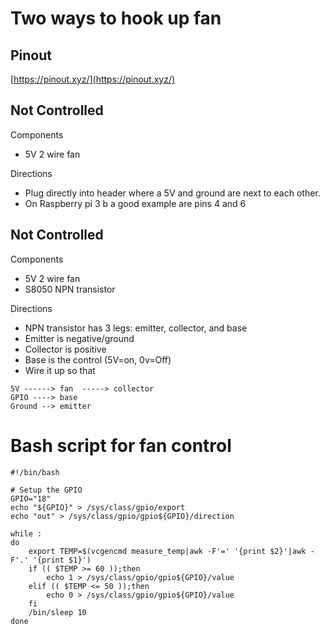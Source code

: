 # Two ways to hook up fan

## Pinout
[https://pinout.xyz/](https://pinout.xyz/)

## Not Controlled
Components
- 5V 2 wire fan

Directions
- Plug directly into header where a 5V and ground are next to each other.
 - On Raspberry pi 3 b a good example are pins 4 and 6

## Not Controlled
Components
- 5V 2 wire fan
- S8050 NPN transistor

Directions
- NPN transistor has 3 legs: emitter, collector, and base
 - Emitter is negative/ground
 - Collector is positive
 - Base is the control (5V=on, 0v=Off)
- Wire it up so that 
```
5V ------> fan  -----> collector
GPIO ----> base
Ground --> emitter
```

# Bash script for fan control
```
#!/bin/bash

# Setup the GPIO
GPIO="18"
echo "${GPIO}" > /sys/class/gpio/export
echo "out" > /sys/class/gpio/gpio${GPIO}/direction

while :
do
    export TEMP=$(vcgencmd measure_temp|awk -F'=' '{print $2}'|awk -F'.' '{print $1}')
    if (( $TEMP >= 60 ));then
        echo 1 > /sys/class/gpio/gpio${GPIO}/value
    elif (( $TEMP <= 50 ));then
        echo 0 > /sys/class/gpio/gpio${GPIO}/value
    fi
    /bin/sleep 10
done
```
